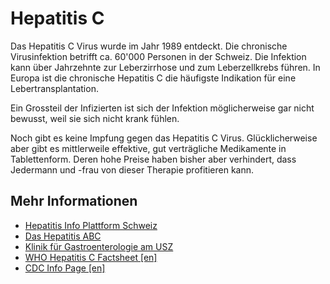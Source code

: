 Hepatitis C
===========

Das Hepatitis C Virus wurde im Jahr 1989 entdeckt.
Die chronische Virusinfektion betrifft ca. 60'000 Personen in der Schweiz.
Die Infektion kann über Jahrzehnte zur Leberzirrhose und zum Leberzellkrebs führen.
In Europa ist die chronische Hepatitis C die häufigste Indikation für eine Lebertransplantation.

Ein Grossteil der Infizierten ist sich der Infektion möglicherweise gar nicht bewusst, weil sie sich nicht krank fühlen.

Noch gibt es keine Impfung gegen das Hepatitis C Virus.
Glücklicherweise aber gibt es mittlerweile effektive, gut verträgliche Medikamente in Tablettenform.
Deren hohe Preise haben bisher aber verhindert, dass Jedermann und -frau von dieser Therapie profitieren kann.

Mehr Informationen
------------------

- [Hepatitis Info Plattform Schweiz](http://www.hepatitis-schweiz.ch/de/)
- [Das Hepatitis ABC](./Hepatitis-Flyer-2016.pdf)
- [Klinik für Gastroenterologie am USZ](http://www.gastroenterologie.usz.ch/forschung/hepatologie/seiten/unterseite-3.aspx)
- [WHO Hepatitis C Factsheet [en]](http://www.who.int/mediacentre/factsheets/fs164/en/0)
- [CDC Info Page [en]](http://www.cdc.gov/hepatitis/hcv/)
